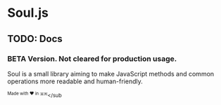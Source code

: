 # Soul.js

## TODO: Docs

### BETA Version. Not cleared for production usage.

Soul is a small library aiming to make JavaScript methods and common operations more readable and human-friendly.

<sub><sup>Made with ❤️ in 🇧🇷</sup></sub

